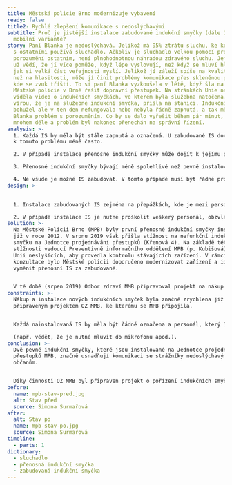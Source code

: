 ```yaml
---
title: Městská policie Brno modernizuje vybavení
ready: false
title2: Rychlé zlepšení komunikace s nedoslýchavými
subtitle: Proč je jistější instalace zabudované indukční smyčky (dále IS) oproti
  mobilní variantě?
story: Paní Blanka je nedoslýchavá. Jelikož má 95% ztrátu sluchu, ke komunikaci
  s ostatními používá sluchadlo. Ačkoliv je sluchadlo velkou pomocí pro
  porozumění ostatním, není plnohodnotnou náhradou zdravého sluchu. Její známí
  už vědí, že jí více pomůže, když lépe vyslovují, než když se mluví hlasitěji,
  jak si velká část veřejnosti myslí. Jelikož jí záleží spíše na kvalitě zvuku
  než na hlasitosti, může jí činit problémy komunikace přes skleněnou přepážku,
  kde se zvuk tříští. To si paní Blanka vyzkoušela v létě, když šla na služebnu
  Městské policie v Brně řešit dopravní přestupek. Na stránkách Unie neslyšících
  viděla video o indukčních smyčkách, ve kterém byla služebna natočena. S dobrou
  vírou, že je na služebně indukční smyčka, přišla na stanici. Indukční smyčka
  bohužel ale v ten den nefungovala nebo nebyla řádně zapnutá, a tak měla paní
  Blanka problém s porozuměním. Co by se dalo vyřešit během pár minut, trvalo
  mnohem déle a problém byl nakonec přenechán na správní řízení.
analysis: >-
  1. Každá IS by měla být stále zapnutá a označená. U zabudované IS dochází
  k tomuto problému méně často.

  2. V případě instalace přenosné indukční smyčky může dojít k jejímu posunutí. Smyčka tedy vysílá signál do místa, kde nedoslýchavý nestojí, takže signál dobře neslyší.

  3. Přenosné indukční smyčky bývají méně spolehlivé než pevně instalované IS.

  4. Ne všude je možné IS zabudovat. V tomto případě musí být řádně proškolen personál, jak smyčku správně uvést do provozu.
design: >-
  

  1. Instalace zabudovaných IS zejména na přepážkách, kde je mezi personálem a klientem umístěno sklo či jiná zástěna, která omezuje šíření zvuku.

  2. V případě instalace IS je nutné proškolit veškerý personál, obzvláště je-li instalována přenosná IS, která vyžaduje složitější zapínání.
solution: >-
  Na Městské Policii Brno (MPB) byly první přenosné indukční smyčky instalovány
  již v roce 2012. V srpnu 2019 však přišla stížnost na nefunkční indukční
  smyčku na Jednotce projednávání přestupků (Křenová 4). Na základě této
  stížnosti vedoucí Preventivně informačního oddělení MPB (p. Kubišová) oslovila
  Unii neslyšících, aby provedla kontrolu stávajících zařízení. V rámci této
  konzultace bylo Městské policii doporučeno modernizovat zařízení a ideálně
  vyměnit přenosní IS za zabudované. 


  V té době (srpen 2019) Odbor zdraví MMB připravoval projekt na nákup indukčních smyček pro několik odborů a pracovišť MMB. O této skutečnosti se p. Kubišová dočetla v denním tisku a kontaktovala p. Rossi (OZ MMB) s žádostí o připojení k projektu a zakoupení dvou zabudovaných IS na Jednotku projednávání přestupků. Jelikož MPB administrativně spadá pod MMB, bylo žádosti ze strany OZ MMB vyhověno. Instalace a označení indukčních smyček proběhlo 4. listopadu 2019, tedy pouhých 84 dní od podání stížnosti na nefunkční IS na témže pracovišti. Noví i stávající zaměstnanci MPB jsou o IS proškoleni, tudíž problém, který se vyskytl v srpnu, by se již neměl opakovat.
constraints: >-
  Nákup a instalace nových indukčních smyček byla značně zrychlena již
  připraveným projektem OZ MMB, ke kterému se MPB připojila. 


  Každá nainstalovaná IS by měla být řádně označena a personál, který IS používá, by měl být proškolen

  (např. vědět, že je nutné mluvit do mikrofonu apod.).
conclusion: >-
  Dvě pevné indukční smyčky, které jsou instalované na Jednotce projednávání
  přestupků MPB, značně usnadňují komunikaci se strážníky nedoslýchavým
  občanům. 


  Díky činnosti OZ MMB byl připraven projekt o pořízení indukčních smyček, ke kterému se mohla připojit MPB a rychle vyřešit problém, na který byli upozorněni.
before:
  name: mpb-stav-pred.jpg
  alt: Stav před
  source: Simona Surmařová
after:
  alt: Stav po
  name: mpb-stav-po.jpg
  source: Simona Surmařová
timeline:
  - parts: 1
dictionary:
  - sluchadlo
  - přenosná indukční smyčka
  - zabudovaná indukční smyčka
---
```

